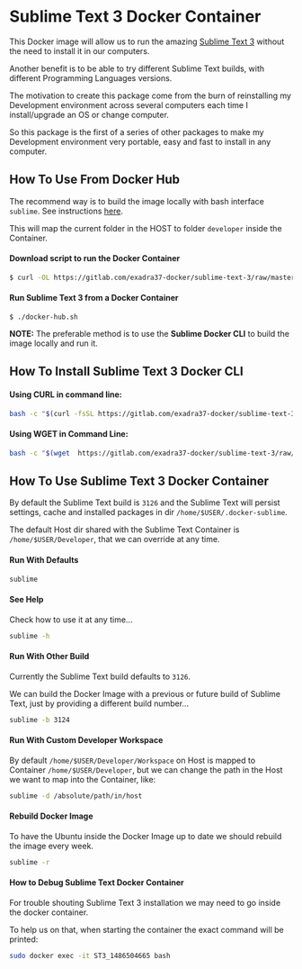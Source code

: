 # Sublime Text 3 Docker Container

This Docker image will allow us to run the amazing [Sublime Text 3](https://www.sublimetext.com/) without the need to
install it in our computers.

Another benefit is to be able to try different Sublime Text builds, with different Programming Languages versions.

The motivation to create this package come from the burn of reinstalling my Development environment across several computers each time I install/upgrade an OS or change computer.

So this package is the first of a series of other packages to make my Development environment very portable, easy and fast to
install in any computer.

## How To Use From Docker Hub

The recommend way is to build the image locally with bash interface `sublime`. See instructions [here](how-to-install-sublime-text-3-docker-cli).

This will map the current folder in the HOST to folder `developer` inside the Container.


#### Download script to run the Docker Container

```bash
$ curl -OL https://gitlab.com/exadra37-docker/sublime-text-3/raw/master/src/docker-hub.sh && chmod ug+x docker-hub.sh
```

#### Run Sublime Text 3 from a Docker Container

```
$ ./docker-hub.sh
```

**NOTE:** The preferable method is to use the **Sublime Docker CLI** to build the image locally and run it.

## How To Install Sublime Text 3 Docker CLI

#### Using CURL in command line:

```bash
bash -c "$(curl -fsSL https://gitlab.com/exadra37-docker/sublime-text-3/raw/master/setup/install)"
```

#### Using WGET in Command Line:

```bash
bash -c "$(wget  https://gitlab.com/exadra37-docker/sublime-text-3/raw/master/setup/install -O -)"
```

## How To Use Sublime Text 3 Docker Container

By default the Sublime Text build is `3126` and the Sublime Text will persist settings, cache and installed packages in
dir `/home/$USER/.docker-sublime`.

The default Host dir shared with the Sublime Text Container is `/home/$USER/Developer`, that we can override at any time.


#### Run With Defaults

```bash
sublime
```

#### See Help

Check how to use it at any time...


```bash
sublime -h
```

#### Run With Other Build

Currently the Sublime Text build defaults to `3126`.

We can build the Docker Image with a previous or future build of Sublime Text, just by providing a different build number...

```bash
sublime -b 3124
```

#### Run With Custom Developer Workspace

By default `/home/$USER/Developer/Workspace` on Host is mapped to Container `/home/$USER/Developer`, but we can change the path
 in the Host we want to map into the Container, like:

```bash
sublime -d /absolute/path/in/host
```

#### Rebuild Docker Image

To have the Ubuntu inside the Docker Image up to date we should rebuild the image every week.

```bash
sublime -r
```

#### How to Debug Sublime Text Docker Container

For trouble shouting Sublime Text 3 installation we may need to go inside the docker container.

To help us on that, when starting the container the exact command will be printed:

```bash
sudo docker exec -it ST3_1486504665 bash
```
